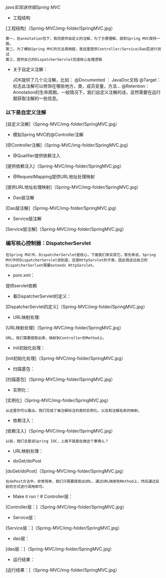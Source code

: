 *java实现迷你版Spring MVC*


* 工程结构

[工程结构]（Spring-MVC/img-folder/SpringMVC.jpg）
    
    第一，在annotation包下，我将提供自定义的注解，为了方便理解，就和Spring MVC保持一致。
    第二，为了模拟Spring MVC的方法调用链，我这里提供Controller/Service/Dao层进行测试
    第三，提供自己的DispatcherServlet完成核心处理逻辑
    
    
* 关于自定义注解：

    
    JDK提供了几个元注解，比如：
    @Documented ： JavaDoc文档
    @Target：标志此注解可以修饰在哪些地方，类，成员变量，方法...
    @Retention：Annotation的生命周期，一般情况下，我们自定义注解的话，显然需要在运行期获取注解的一些信息。
    
### 以下是自定义注解


[自定义注解]（Spring-MVC/img-folder/SpringMVC.jpg）


* 模拟Spring MVC的@Controller注解
 
 
[@Controller注解]（Spring-MVC/img-folder/SpringMVC.jpg）

 
 
 
* @Qualifier提供依赖注入

[提供依赖注入]（Spring-MVC/img-folder/SpringMVC.jpg）


 
 
* @RequestMapping提供URL地址处理映射

[提供URL地址处理映射]（Spring-MVC/img-folder/SpringMVC.jpg）


* Dao层注解

[Dao层注解]（Spring-MVC/img-folder/SpringMVC.jpg）

* Service层注解

[Service层注解]（Spring-MVC/img-folder/SpringMVC.jpg）


### 编写核心控制器：DispatcherServlet


    在Spring MVC中，DispatcherServlet是核心，下面我们来实现它。首先来说，Spring MVC中的DispatcherServlet说到底，还是HttpServlet的子类，因此我这边自己的DispatcherSerlvet需要extends HttpServlet。
    

* pom.xml：

提供servlet依赖

* 看DispatcherServlet的定义：

[DispatcherServlet的定义]（Spring-MVC/img-folder/SpringMVC.jpg）

* URL映射处理:

[URL映射处理]（Spring-MVC/img-folder/SpringMVC.jpg）

    URL，我们需要提取出来，映射到Controller的Method上。



* init初始化处理：


[init初始化处理]（Spring-MVC/img-folder/SpringMVC.jpg）


* 扫描基包：

[扫描基包]（Spring-MVC/img-folder/SpringMVC.jpg）


* 实例化：

        

[实例化]（Spring-MVC/img-folder/SpringMVC.jpg）


    从这里你可以看出，我们完成了被注解标注的类的实例化，以及和注解名称的映射。
    
* 依赖注入：

[依赖注入]（Spring-MVC/img-folder/SpringMVC.jpg）

    以前，我们总是说Spring IOC，上面不就是在做这个事情么？
    
* URL映射处理：




* doGet/doPost

[doGet/doPost]（Spring-MVC/img-folder/SpringMVC.jpg）

    在doPost方法中，非常简单，我们只需要提取出URL，通过URL映射到Method上，然后通过反射的方式进行调用即可。
    
    
* Make it run！# Controller层：

[Controller层：]（Spring-MVC/img-folder/SpringMVC.jpg）


* Service层：

[Service层：]（Spring-MVC/img-folder/SpringMVC.jpg）

* dao层：

[dao层：]（Spring-MVC/img-folder/SpringMVC.jpg）

* 运行结果：

[运行结果：]（Spring-MVC/img-folder/SpringMVC.jpg）




